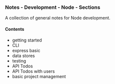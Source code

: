 ### Notes - Development - Node - Sections

A collection of general notes for Node development.

#### Contents
  * getting started
  * CLI
  * express basic
  * data stores
  * testing
  * API Todos
  * API Todos with users
  * basic project management
